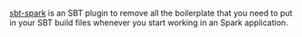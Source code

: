 [sbt-spark](https://www.github.com/alonsodomin/sbt-spark) is an SBT plugin to remove all the boilerplate that you need
to put in your SBT build files whenever you start working in an Spark application.
